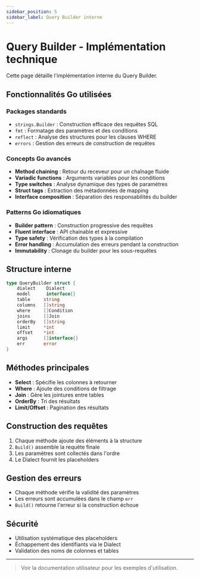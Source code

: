 ```yaml
---
sidebar_position: 5
sidebar_label: Query Builder interne
---
```


# Query Builder - Implémentation technique

Cette page détaille l'implémentation interne du Query Builder.

## Fonctionnalités Go utilisées

### Packages standards
* `strings.Builder` : Construction efficace des requêtes SQL
* `fmt` : Formatage des paramètres et des conditions
* `reflect` : Analyse des structures pour les clauses WHERE
* `errors` : Gestion des erreurs de construction de requêtes

### Concepts Go avancés
* **Method chaining** : Retour du receveur pour un chaînage fluide
* **Variadic functions** : Arguments variables pour les conditions
* **Type switches** : Analyse dynamique des types de paramètres
* **Struct tags** : Extraction des métadonnées de mapping
* **Interface composition** : Séparation des responsabilités du builder

### Patterns Go idiomatiques
* **Builder pattern** : Construction progressive des requêtes
* **Fluent interface** : API chainable et expressive
* **Type safety** : Vérification des types à la compilation
* **Error handling** : Accumulation des erreurs pendant la construction
* **Immutability** : Clonage du builder pour les sous-requêtes

## Structure interne

```go
type QueryBuilder struct {
    dialect    Dialect
    model      interface{}
    table     string
    columns   []string
    where     []Condition
    joins     []Join
    orderBy   []string
    limit     *int
    offset    *int
    args      []interface{}
    err       error
}
```

## Méthodes principales

* **Select** : Spécifie les colonnes à retourner
* **Where** : Ajoute des conditions de filtrage
* **Join** : Gère les jointures entre tables
* **OrderBy** : Tri des résultats
* **Limit/Offset** : Pagination des résultats

## Construction des requêtes

1. Chaque méthode ajoute des éléments à la structure
2. `Build()` assemble la requête finale
3. Les paramètres sont collectés dans l'ordre
4. Le Dialect fournit les placeholders

## Gestion des erreurs

* Chaque méthode vérifie la validité des paramètres
* Les erreurs sont accumulées dans le champ `err`
* `Build()` retourne l'erreur si la construction échoue

## Sécurité

* Utilisation systématique des placeholders
* Échappement des identifiants via le Dialect
* Validation des noms de colonnes et tables

---

> Voir la documentation utilisateur pour les exemples d'utilisation. 